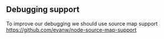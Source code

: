 ## Debugging support

To improve our debugging we should use source map support
https://github.com/evanw/node-source-map-support
